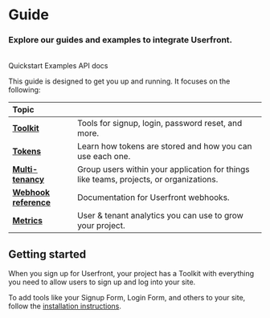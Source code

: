 # Guide

### Explore our guides and examples to integrate Userfront.

<br>
<router-link :to="{ path: '/guide/quickstart.html' }" class="el-button el-button--primary" style="min-width: 120px">Quickstart
</router-link>
<router-link :to="{ path: '/examples/' }" class="el-button el-button--primary" style="min-width: 120px">Examples</router-link>
<router-link :to="{ path: '/docs/api.html' }" class="el-button el-button--primary" style="min-width: 120px">API docs</router-link>

This guide is designed to get you up and running. It focuses on the following:

<!-- ### Userfront features

- Toolkit
- Build your own forms
- Activating your account
- Import or export users

### Reference materials

- Core JS library
- Webhooks
- Glossary of terms

### General learning

- JWT (JSON Web Tokens)
- Multi-tenancy
- Metrics -->

| Topic                                          |                                                                                        |
| :--------------------------------------------- | -------------------------------------------------------------------------------------- |
| [**Toolkit**](/guide/toolkit.html)             | Tools for signup, login, password reset, and more.                                     |
| [**Tokens**](/guide/token-flow.html)           | Learn how tokens are stored and how you can use each one.                              |
| [**Multi-tenancy**](/guide/multi-tenancy.html) | Group users within your application for things like teams, projects, or organizations. |
| [**Webhook reference**](/docs/webhooks.html)   | Documentation for Userfront webhooks.                                                  |
| [**Metrics**](/guide/cohort-analysis.html)     | User & tenant analytics you can use to grow your project.                              |

<!-- | [**Security**](/security.html)                        | Understand the built-in best practices that protect your data.                                              | -->

## Getting started

When you sign up for Userfront, your project has a Toolkit with everything you need to allow users to sign up and log into your site.

To add tools like your Signup Form, Login Form, and others to your site, follow the [installation instructions](/toolkit.html#installation).
